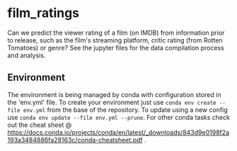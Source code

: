 # film_ratings
Can we predict the viewer rating of a film (on IMDB) from information prior to release, such as the film's streaming platform, critic rating (from Rotten Tomatoes) or genre?
See the jupyter files for the data compilation process and analysis.

## Environment
The environment is being managed by conda with configuration stored in the 'env.yml' file. To create your environment just use `conda env create --file env.yml` from the base of the repository. To update using a new config use `conda env update --file env.yml --prune`.
For other conda tasks check out the cheat sheet @ https://docs.conda.io/projects/conda/en/latest/_downloads/843d9e0198f2a193a3484886fa28163c/conda-cheatsheet.pdf .
